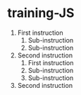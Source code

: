 # training-JS

1. First instruction
   1. Sub-instruction
   1. Sub-instruction
1. Second instruction
   1. First instruction
   1. Sub-instruction
   1. Sub-instruction
1. Second instruction
